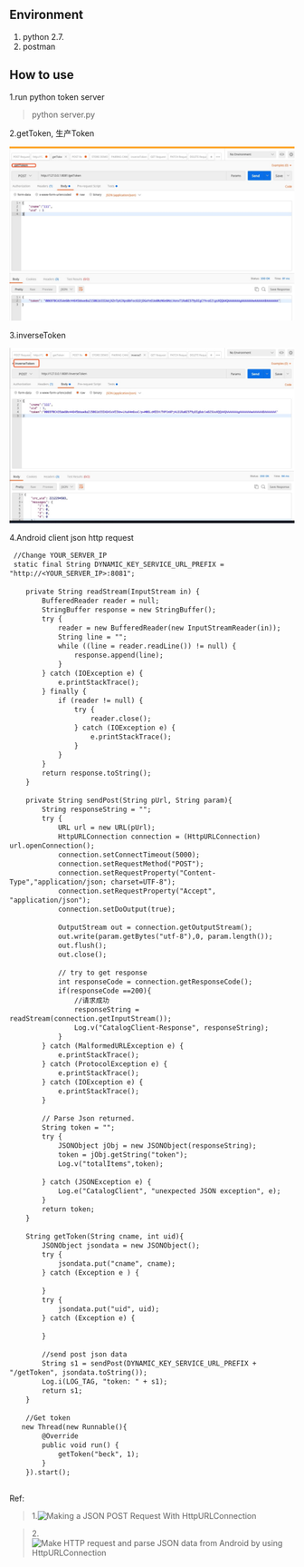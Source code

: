## Environment

1. python 2.7. 
2. postman

## How to use 

1.run python token server 

> python server.py 

2.getToken, 生产Token

![图1](https://github.com/AgoraBeck/TokenSever/blob/master/getToken.jpeg)


3.inverseToken
 
 ![图2](https://github.com/AgoraBeck/TokenSever/blob/master/inverseToken.jpeg)

4.Android client json http request 

```
 //Change YOUR_SERVER_IP
 static final String DYNAMIC_KEY_SERVICE_URL_PREFIX = "http://<YOUR_SERVER_IP>:8081";

    private String readStream(InputStream in) {
        BufferedReader reader = null;
        StringBuffer response = new StringBuffer();
        try {
            reader = new BufferedReader(new InputStreamReader(in));
            String line = "";
            while ((line = reader.readLine()) != null) {
                response.append(line);
            }
        } catch (IOException e) {
            e.printStackTrace();
        } finally {
            if (reader != null) {
                try {
                    reader.close();
                } catch (IOException e) {
                    e.printStackTrace();
                }
            }
        }
        return response.toString();
    }

    private String sendPost(String pUrl, String param){
        String responseString = "";
        try {
            URL url = new URL(pUrl);
            HttpURLConnection connection = (HttpURLConnection) url.openConnection();
            connection.setConnectTimeout(5000);
            connection.setRequestMethod("POST");
            connection.setRequestProperty("Content-Type","application/json; charset=UTF-8");
            connection.setRequestProperty("Accept", "application/json");
            connection.setDoOutput(true);

            OutputStream out = connection.getOutputStream();
            out.write(param.getBytes("utf-8"),0, param.length());
            out.flush();
            out.close();

            // try to get response
            int responseCode = connection.getResponseCode();
            if(responseCode ==200){
                //请求成功
                responseString = readStream(connection.getInputStream());
                Log.v("CatalogClient-Response", responseString);
            }
        } catch (MalformedURLException e) {
            e.printStackTrace();
        } catch (ProtocolException e) {
            e.printStackTrace();
        } catch (IOException e) {
            e.printStackTrace();
        }

        // Parse Json returned.
        String token = "";
        try {
            JSONObject jObj = new JSONObject(responseString);
            token = jObj.getString("token");
            Log.v("totalItems",token);

        } catch (JSONException e) {
            Log.e("CatalogClient", "unexpected JSON exception", e);
        }
        return token;
    }

    String getToken(String cname, int uid){
        JSONObject jsondata = new JSONObject();
        try {
            jsondata.put("cname", cname);
        } catch (Exception e ) {

        }
        try {
            jsondata.put("uid", uid);
        } catch (Exception e) {

        }

        //send post json data
        String s1 = sendPost(DYNAMIC_KEY_SERVICE_URL_PREFIX + "/getToken", jsondata.toString());
        Log.i(LOG_TAG, "token: " + s1);
        return s1;
    }

	//Get token
   new Thread(new Runnable(){
        @Override
        public void run() {
        	getToken("beck", 1);
        }
    }).start();


```

Ref: 

> 1.![Making a JSON POST Request With HttpURLConnection](https://www.baeldung.com/httpurlconnection-post)

> 2.![Make HTTP request and parse JSON data from Android by using HttpURLConnection](https://gist.github.com/hnaoto/f492c9ceae264897dd6f)
